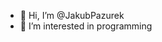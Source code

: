 - 👋 Hi, I’m @JakubPazurek
- 👀 I’m interested in programming


<!---
JakubPazurek/JakubPazurek is a ✨ special ✨ repository because its `README.md` (this file) appears on your GitHub profile.
You can click the Preview link to take a look at your changes.
--->
